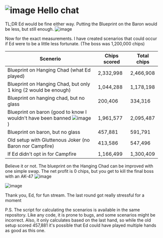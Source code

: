 # ![image](https://github.com/user-attachments/assets/158e2efd-9571-4fef-af9d-669dccee02d0) Hello chat


TL;DR Ed would be fine either way. Putting the Blueprint on the Baron would be less, but still enough. ![image](https://github.com/user-attachments/assets/7371575d-47e6-4367-83b9-d7ca7770d57b)


Now for the exact measurements. I have created scenarios that could occur if Ed were to be a little less fortunate. (The boss was 1,200,000 chips)

| Scenerio | Chips scored | Total chips |
| -------- | ------- | ------- |
| Blueprint on Hanging Chad (what Ed played) | 2,332,998 | 2,466,908 |
| Blueprint on Hanging Chad, but only 1 king (2 would be enough) | 1,044,288 | 1,178,198 |
| Blueprint on hanging chad, but no glass | 200,406 | 334,316 |
| Blueprint on baron (good to know I wouldn't have been banned ![image](https://github.com/user-attachments/assets/8d3fc710-d9ad-4f78-8e3a-d780148b7c1d) ) | 1,961,577 | 2,095,487 |
| Blueprint on baron, but no glass | 457,881 | 591,791 |
| Old setup with Gluttenous Joker (no Baron nor Campfire) | 413,586 | 547,496 |
| If Ed didn't opt in for Campfire | 1,166,499 | 1,300,409 |

Believe it or not. The blueprint on the Hanging Chad can be improved with one simple swap. The net profit is 0 chips, but you get to kill the final boss with an AK-47 ![image](https://github.com/user-attachments/assets/9492eb55-59b7-4e12-bacd-31beb645e5f2)

![image](https://github.com/user-attachments/assets/a4e06aea-a3c7-434a-9946-2a23dcf623aa)

Thank you, Ed, for fun stream. The last round got really stressful for a moment

P.S. The script for calculating the scenarios is available in the same repository. Like any code, it is prone to bugs, and some scenarios might be incorrect. Also, it only calculates based on the last hand, so while the old setup scored 457,881 it's possible that Ed could have played multiple hands as good as this one.

